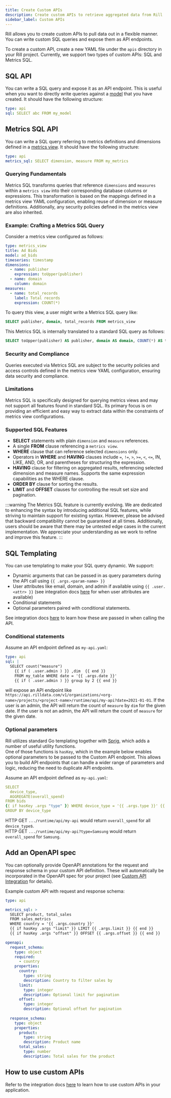 ```yaml
---
title: Create Custom APIs
description: Create custom APIs to retrieve aggregated data from Rill
sidebar_label: Custom APIs
---
```



Rill allows you to create custom APIs to pull data out in a flexible manner. You can write custom SQL queries and expose them as API endpoints.

To create a custom API, create a new YAML file under the `apis` directory in your Rill project. Currently, we support two types of custom APIs: SQL and Metrics SQL.

## SQL API

You can write a SQL query and expose it as an API endpoint. This is useful when you want to directly write queries against a [model](/build/models) that you have created. It should have the following structure:

```yaml
type: api
sql: SELECT abc FROM my_model
```


## Metrics SQL API

You can write a SQL query referring to metrics definitions and dimensions defined in a [metrics view](/build/metrics-view). 
It should have the following structure:
    
```yaml
type: api
metrics_sql: SELECT dimension, measure FROM my_metrics
```


### Querying Fundamentals

Metrics SQL transforms queries that reference `dimensions` and `measures` within a `metrics view` into their corresponding database columns or expressions. This transformation is based on the mappings defined in a metrics view YAML configuration, enabling reuse of dimension or measure definitions. Additionally, any security policies defined in the metrics view are also inherited.

### Example: Crafting a Metrics SQL Query

Consider a metrics view configured as follows:
```yaml
type: metrics_view
title: Ad Bids
model: ad_bids
timeseries: timestamp
dimensions:
  - name: publisher
    expression: toUpper(publisher)
  - name: domain
    column: domain
measures:
  - name: total_records
    label: Total records
    expression: COUNT(*)
```

To query this view, a user might write a Metrics SQL query like:
```sql
SELECT publisher, domain, total_records FROM metrics_view
```

This Metrics SQL is internally translated to a standard SQL query as follows:
```sql
SELECT toUpper(publisher) AS publisher, domain AS domain, COUNT(*) AS total_records FROM ad_bids GROUP BY publisher, domain
```

### Security and Compliance

Queries executed via Metrics SQL are subject to the security policies and access controls defined in the metrics view YAML configuration, ensuring data security and compliance.

### Limitations

Metrics SQL is specifically designed for querying metrics views and may not support all features found in standard SQL. Its primary focus is on providing an efficient and easy way to extract data within the constraints of metrics view configurations.


### Supported SQL Features

- **SELECT** statements with plain `dimension` and `measure` references.
- A single **FROM** clause referencing a `metrics view`.
- **WHERE** clause that can reference selected `dimensions` only.
- Operators in **WHERE** and **HAVING** clauses include `=`, `!=`, `>`, `>=`, `<`, `<=`, IN, LIKE, AND, OR, and parentheses for structuring the expression.
- **HAVING** clause for filtering on aggregated results, referencing selected dimension and measure names. Supports the same expression capabilities as the WHERE clause.
- **ORDER BY** clause for sorting the results.
- **LIMIT** and **OFFSET** clauses for controlling the result set size and pagination.

:::warning
 The Metrics SQL feature is currently evolving. We are dedicated to enhancing the syntax by introducing additional SQL features, while striving to maintain support for existing syntax. However, please be advised that backward compatibility cannot be guaranteed at all times. Additionally, users should be aware that there may be untested edge cases in the current implementation. We appreciate your understanding as we work to refine and improve this feature.
:::



## SQL Templating

You can use templating to make your SQL query dynamic. We support:
 - Dynamic arguments that can be passed in as query parameters during the API call using `{{ .args.<param-name> }}`
 - User attributes like email, domain, and admin if available using `{{ .user.<attr> }}` (see integration docs [here](/integrate/custom-api) for when user attributes are available)
 - Conditional statements
 - Optional parameters paired with conditional statements.

See integration docs [here](/integrate/custom-api) to learn how these are passed in when calling the API.

### Conditional statements

Assume an API endpoint defined as `my-api.yaml`:
```yaml
type: api
sql: |
  SELECT count("measure")
    {{ if ( .user.admin ) }} ,dim  {{ end }} 
    FROM my_table WHERE date = '{{ .args.date }}' 
    {{ if ( .user.admin ) }} group by 2 {{ end }}
```

will expose an API endpoint like `https://api.rilldata.com/v1/organizations/<org-name>/projects/<project-name>/runtime/api/my-api?date=2021-01-01`.
If the user is an admin, the API will return the count of `measure` by `dim` for the given date. If the user is not an admin, the API will return the count of `measure` for the given date.


### Optional parameters

Rill utilizes standard Go templating together with [Sprig](http://masterminds.github.io/sprig/), which adds a number of useful utility functions.  
One of those functions is `hasKey`, which in the example below enables optional parameters to be passed to the Custom API endpoint. This allows you to build API endpoints that can handle a wider range of parameters and logic, reducing the need to duplicate API endpoints.

Assume an API endpoint defined as `my-api.yaml`:
```yaml
SELECT
  device_type,
  AGGREGATE(overall_spend)
FROM bids
{{ if hasKey .args "type" }} WHERE device_type = '{{ .args.type }}' {{ end }} 
GROUP BY device_type
```

HTTP GET `.../runtime/api/my-api` would return `overall_spend` for all `device_type`s.  
HTTP GET `.../runtime/api/my-api?type=Samsung` would return `overall_spend` for `Samsung`.





## Add an OpenAPI spec

You can optionally provide OpenAPI annotations for the request and response schema in your custom API definition. These will automatically be incorporated in the OpenAPI spec for your project (see [Custom API Integration](/integrate/custom-api) for details).

Example custom API with request and response schema:

```yaml
type: api

metrics_sql: >
  SELECT product, total_sales
  FROM sales_metrics
  WHERE country = '{{ .args.country }}'
  {{ if hasKey .args "limit" }} LIMIT {{ .args.limit }} {{ end }}
  {{ if hasKey .args "offset" }} OFFSET {{ .args.offset }} {{ end }}

openapi:
  request_schema:
    type: object
    required:
      - country
    properties:
      country:
        type: string
        description: Country to filter sales by
      limit:
        type: integer
        description: Optional limit for pagination
      offset:
        type: integer
        description: Optional offset for pagination
  
  response_schema:
    type: object
    properties:
      product:
        type: string
        description: Product name
      total_sales:
        type: number
        description: Total sales for the product
```

## How to use custom APIs

Refer to the integration docs [here](/integrate/custom-api) to learn how to use custom APIs in your application.
